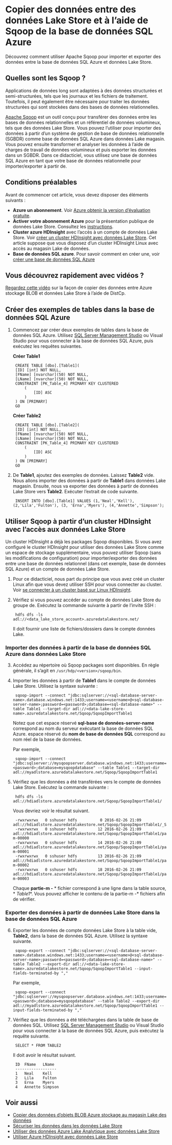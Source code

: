 <properties 
   pageTitle="Copier des données entre des données Lake Store et base de données SQL Azure avec Sqoop | Microsoft Azure"
   description="Permet de copier des données entre la base de données SQL Azure et données Lake Store Sqoop" 
   services="data-lake-store" 
   documentationCenter="" 
   authors="nitinme" 
   manager="jhubbard" 
   editor="cgronlun"/>
 
<tags
   ms.service="data-lake-store"
   ms.devlang="na"
   ms.topic="article"
   ms.tgt_pltfrm="na"
   ms.workload="big-data" 
   ms.date="10/28/2016"
   ms.author="nitinme"/>

# <a name="copy-data-between-data-lake-store-and-azure-sql-database-using-sqoop"></a>Copier des données entre des données Lake Store et à l’aide de Sqoop de la base de données SQL Azure

Découvrez comment utiliser Apache Sqoop pour importer et exporter des données entre la base de données SQL Azure et données Lake Store.
 

## <a name="what-is-sqoop"></a>Quelles sont les Sqoop ?

Applications de données long sont adaptées à des données structurées et semi-structurées, tels que les journaux et les fichiers de traitement. Toutefois, il peut également être nécessaire pour traiter les données structurées qui sont stockées dans des bases de données relationnelles.

[Apache Sqoop](https://sqoop.apache.org/docs/1.4.4/SqoopUserGuide.html) est un outil conçu pour transférer des données entre les bases de données relationnelles et un référentiel de données volumineux, tels que des données Lake Store. Vous pouvez l’utiliser pour importer des données à partir d’un système de gestion de base de données relationnelle (SGBDR) comme base de données SQL Azure dans données Lake magasin. Vous pouvez ensuite transformer et analyser les données à l’aide de charges de travail de données volumineux et puis exporter les données dans un SGBDR. Dans ce didacticiel, vous utilisez une base de données SQL Azure en tant que votre base de données relationnelle pour importer/exporter à partir de.
 

## <a name="prerequisites"></a>Conditions préalables

Avant de commencer cet article, vous devez disposer des éléments suivants :

- **Azure un abonnement**. Voir [Azure obtenir la version d’évaluation gratuite](https://azure.microsoft.com/pricing/free-trial/).
- **Activer votre abonnement Azure** pour la présentation publique de données Lake Store. Consultez les [instructions](data-lake-store-get-started-portal.md#signup). 
- **Cluster azure HDInsight** avec l’accès à un compte de données Lake Store. Voir [créer un cluster HDInsight avec données Lake Store](data-lake-store-hdinsight-hadoop-use-portal.md). Cet article suppose que vous disposez d’un cluster HDInsight Linux avec accès au magasin Lake de données.
- **Base de données SQL azure**. Pour savoir comment en créer une, voir [créer une base de données SQL Azure](../sql-database/sql-database-get-started.md)

## <a name="do-you-learn-fast-with-videos"></a>Vous découvrez rapidement avec vidéos ?

[Regardez cette vidéo](https://mix.office.com/watch/1butcdjxmu114) sur la façon de copier des données entre Azure stockage BLOB et données Lake Store à l’aide de DistCp.

## <a name="create-sample-tables-in-the-azure-sql-database"></a>Créer des exemples de tables dans la base de données SQL Azure

1. Commencez par créer deux exemples de tables dans la base de données SQL Azure. Utilisez [SQL Server Management Studio](../sql-database/sql-database-connect-query-ssms.md) ou Visual Studio pour vous connecter à la base de données SQL Azure, puis exécutez les requêtes suivantes.

    **Créer Table1**

        CREATE TABLE [dbo].[Table1]( 
        [ID] [int] NOT NULL, 
        [FName] [nvarchar](50) NOT NULL, 
        [LName] [nvarchar](50) NOT NULL, 
        CONSTRAINT [PK_Table_4] PRIMARY KEY CLUSTERED 
            ( 
                [ID] ASC 
            ) 
        ) ON [PRIMARY] 
        GO

    **Créer Table2**

        CREATE TABLE [dbo].[Table2]( 
        [ID] [int] NOT NULL, 
        [FName] [nvarchar](50) NOT NULL, 
        [LName] [nvarchar](50) NOT NULL, 
        CONSTRAINT [PK_Table_4] PRIMARY KEY CLUSTERED 
            ( 
                [ID] ASC 
            ) 
        ) ON [PRIMARY] 
        GO

2. De **Table1**, ajoutez des exemples de données. Laissez **Table2** vide. Nous allons importer des données à partir de **Table1** dans données Lake magasin. Ensuite, nous va exporter des données à partir de données Lake Store vers **Table2**. Exécuter l’extrait de code suivante.

         
        INSERT INTO [dbo].[Table1] VALUES (1,'Neal','Kell'), (2,'Lila','Fulton'), (3, 'Erna','Myers'), (4,'Annette','Simpson'); 
  

## <a name="use-sqoop-from-an-hdinsight-cluster-with-access-to-data-lake-store"></a>Utiliser Sqoop à partir d’un cluster HDInsight avec l’accès aux données Lake Store

Un cluster HDInsight a déjà les packages Sqoop disponibles. Si vous avez configuré le cluster HDInsight pour utiliser des données Lake Store comme un espace de stockage supplémentaire, vous pouvez utiliser Sqoop (sans les modifications de configuration) pour importer/exporter des données entre une base de données relationnel (dans cet exemple, base de données SQL Azure) et un compte de données Lake Store. 

1. Pour ce didacticiel, nous part du principe que vous avez créé un cluster Linux afin que vous devez utiliser SSH pour vous connecter au cluster. Voir [se connecter à un cluster basé sur Linux HDInsight](hdinsight-hadoop-linux-use-ssh-unix.md#connect-to-a-linux-based-hdinsight-cluster).

2. Vérifiez si vous pouvez accéder au compte de données Lake Store du groupe de. Exécutez la commande suivante à partir de l’invite SSH :

        
        hdfs dfs -ls adl://<data_lake_store_account>.azuredatalakestore.net/

    Il doit fournir une liste de fichiers/dossiers dans le compte données Lake.

### <a name="import-data-from-azure-sql-database-into-data-lake-store"></a>Importer des données à partir de la base de données SQL Azure dans données Lake Store

3. Accédez au répertoire où Sqoop packages sont disponibles. En règle générale, il s’agit en `/usr/hdp/<version>/sqoop/bin`. 

4. Importer les données à partir de **Table1** dans le compte de données Lake Store. Utilisez la syntaxe suivante :

        
        sqoop-import --connect "jdbc:sqlserver://<sql-database-server-name>.database.windows.net:1433;username=<username>@<sql-database-server-name>;password=<password>;database=<sql-database-name>" --table Table1 --target-dir adl://<data-lake-store-name>.azuredatalakestore.net/Sqoop/SqoopImportTable1

    Notez que cet espace réservé **sql-base de données-server-name** correspond au nom du serveur exécutant la base de données SQL Azure. espace réservé du **nom de base de données SQL** correspond au nom réel de la base de données.

    Par exemple,

        
        sqoop-import --connect "jdbc:sqlserver://mysqoopserver.database.windows.net:1433;username=nitinme@mysqoopserver;password=<password>;database=mysqoopdatabase" --table Table1 --target-dir adl://myadlstore.azuredatalakestore.net/Sqoop/SqoopImportTable1

5. Vérifiez que les données a été transférées vers le compte de données Lake Store. Exécutez la commande suivante :

        
        hdfs dfs -ls adl://hdiadlstore.azuredatalakestore.net/Sqoop/SqoopImportTable1/

    Vous devriez voir le résultat suivant.

        
        -rwxrwxrwx   0 sshuser hdfs          0 2016-02-26 21:09 adl://hdiadlstore.azuredatalakestore.net/Sqoop/SqoopImportTable1/_SUCCESS
        -rwxrwxrwx   0 sshuser hdfs         12 2016-02-26 21:09 adl://hdiadlstore.azuredatalakestore.net/Sqoop/SqoopImportTable1/part-m-00000
        -rwxrwxrwx   0 sshuser hdfs         14 2016-02-26 21:09 adl://hdiadlstore.azuredatalakestore.net/Sqoop/SqoopImportTable1/part-m-00001
        -rwxrwxrwx   0 sshuser hdfs         13 2016-02-26 21:09 adl://hdiadlstore.azuredatalakestore.net/Sqoop/SqoopImportTable1/part-m-00002
        -rwxrwxrwx   0 sshuser hdfs         18 2016-02-26 21:09 adl://hdiadlstore.azuredatalakestore.net/Sqoop/SqoopImportTable1/part-m-00003

    Chaque **partie-m -** * fichier correspond à une ligne dans la table source, * *Table1**. Vous pouvez afficher le contenu de la partie-m -* fichiers afin de vérifier.


### <a name="export-data-from-data-lake-store-into-azure-sql-database"></a>Exporter des données à partir de données Lake Store dans la base de données SQL Azure

6. Exporter les données de compte données Lake Store à la table vide, **Table2**, dans la base de données SQL Azure. Utilisez la syntaxe suivante.

        
        sqoop-export --connect "jdbc:sqlserver://<sql-database-server-name>.database.windows.net:1433;username=<username>@<sql-database-server-name>;password=<password>;database=<sql-database-name>" --table Table2 --export-dir adl://<data-lake-store-name>.azuredatalakestore.net/Sqoop/SqoopImportTable1 --input-fields-terminated-by ","

    Par exemple,

        
        sqoop-export --connect "jdbc:sqlserver://mysqoopserver.database.windows.net:1433;username=nitinme@mysqoopserver;password=<password>;database=mysqoopdatabase" --table Table2 --export-dir adl://myadlstore.azuredatalakestore.net/Sqoop/SqoopImportTable1 --input-fields-terminated-by ","

6. Vérifiez que les données a été téléchargées dans la table de base de données SQL. Utilisez [SQL Server Management Studio](../sql-database/sql-database-connect-query-ssms.md) ou Visual Studio pour vous connecter à la base de données SQL Azure, puis exécutez la requête suivante.

        
        SELECT * FROM TABLE2

    Il doit avoir le résultat suivant.

        ID  FName   LName
        ------------------
        1   Neal    Kell
        2   Lila    Fulton
        3   Erna    Myers
        4   Annette Simpson

## <a name="see-also"></a>Voir aussi

- [Copier des données d’objets BLOB Azure stockage au magasin Lake des données](data-lake-store-copy-data-azure-storage-blob.md)
- [Sécuriser les données dans les données Lake Store](data-lake-store-secure-data.md)
- [Utiliser des données Azure Lake Analytique avec données Lake Store](../data-lake-analytics/data-lake-analytics-get-started-portal.md)
- [Utiliser Azure HDInsight avec données Lake Store](data-lake-store-hdinsight-hadoop-use-portal.md)
